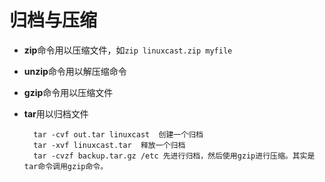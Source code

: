 # 归档与压缩

* **zip**命令用以压缩文件，如```zip linuxcast.zip myfile``` 
* **unzip**命令用以解压缩命令 
* **gzip**命令用以压缩文件 
* **tar**用以归档文件

		tar -cvf out.tar linuxcast  创建一个归档
		tar -xvf linuxcast.tar  释放一个归档
		tar -cvzf backup.tar.gz /etc 先进行归档，然后使用gzip进行压缩。其实是tar命令调用gzip命令。